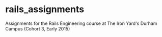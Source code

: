 rails_assignments
=================

Assignments for the Rails Engineering course at The Iron Yard's Durham Campus (Cohort 3, Early 2015)
